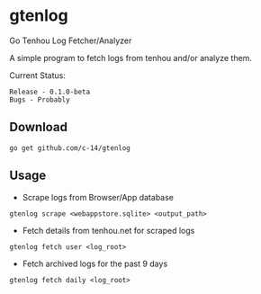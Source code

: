 # gtenlog

Go Tenhou Log Fetcher/Analyzer

A simple program to fetch logs from tenhou and/or analyze them.

Current Status:

	Release - 0.1.0-beta
	Bugs - Probably

## Download

	go get github.com/c-14/gtenlog

## Usage

* Scrape logs from Browser/App database
```
gtenlog scrape <webappstore.sqlite> <output_path>
```

* Fetch details from tenhou.net for scraped logs
```
gtenlog fetch user <log_root>
```

* Fetch archived logs for the past 9 days
```
gtenlog fetch daily <log_root>
```
